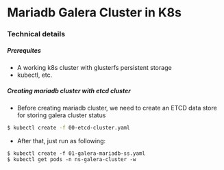 # Mariadb Galera Cluster in K8s #

### Technical details

##### Prerequites
- A working k8s cluster with glusterfs persistent storage
- kubectl, etc.

##### Creating mariadb cluster with etcd cluster
- Before creating mariadb cluster, we need to create an ETCD data store
  for storing galera cluster status
```bash
$ kubectl create -f 00-etcd-cluster.yaml
```

- After that, just run as following:
```
$ kubectl create -f 01-galera-mariadb-ss.yaml
$ kubectl get pods -n ns-galera-cluster -w
```
